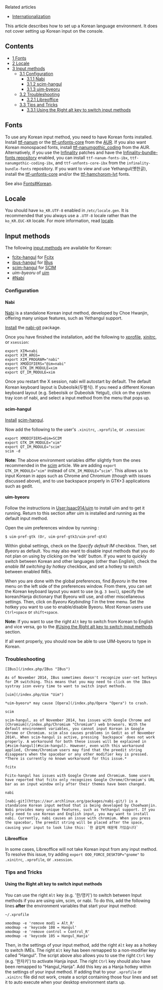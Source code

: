 Related articles

*   [Internationalization](/index.php/Internationalization "Internationalization")

This article describes how to set up a Korean language environment. It does not cover setting up Korean input on the console.

## Contents

*   [1 Fonts](#Fonts)
*   [2 Locale](#Locale)
*   [3 Input methods](#Input_methods)
    *   [3.1 Configuration](#Configuration)
        *   [3.1.1 Nabi](#Nabi)
        *   [3.1.2 scim-hangul](#scim-hangul)
        *   [3.1.3 uim-byeoru](#uim-byeoru)
    *   [3.2 Troubleshooting](#Troubleshooting)
        *   [3.2.1 Libreoffice](#Libreoffice)
    *   [3.3 Tips and Tricks](#Tips_and_Tricks)
        *   [3.3.1 Using the Right alt key to switch input methods](#Using_the_Right_alt_key_to_switch_input_methods)

## Fonts

To use any Korean input method, you need to have Korean fonts installed. Install [ttf-nanum](https://aur.archlinux.org/packages/ttf-nanum/) or the [ttf-unfonts-core](https://aur.archlinux.org/packages/ttf-unfonts-core/) from the [AUR](/index.php/AUR "AUR"). If you also want Korean monospaced fonts, install [ttf-nanumgothic_coding](https://aur.archlinux.org/packages/ttf-nanumgothic_coding/) from the AUR. Alternatively, if you use the [Infinality](/index.php/Infinality "Infinality") patches and have the [Infinality-bundle-fonts repository](/index.php/Unofficial_user_repositories#infinality-bundle-fonts "Unofficial user repositories") enabled, you can install `ttf-nanum-fonts-ibx`, `ttf-nanumgothic-coding-ibx`, and `ttf-unfonts-core-ibx` from the `infinality-bundle-fonts` repository. If you want to view and use Yethangul(옛한글), install the [ttf-unfonts-core](https://aur.archlinux.org/packages/ttf-unfonts-core/) and/or the [ttf-hamchorom-lvt](https://aur.archlinux.org/packages/ttf-hamchorom-lvt/) fonts.

See also [Fonts#Korean](/index.php/Fonts#Korean "Fonts").

## Locale

You should have `ko_KR.UTF-8` enabled in `/etc/locale.gen`. It is recommended that you always use a `.UTF-8` locale rather than the `ko_KR.EUC-KR` locale. For more information, read [locale](/index.php/Locale "Locale").

## Input methods

The following [input methods](/index.php/Input_method "Input method") are available for Korean:

*   [fcitx-hangul](https://www.archlinux.org/packages/?name=fcitx-hangul) for [Fcitx](/index.php/Fcitx "Fcitx")
*   [ibus-hangul](https://www.archlinux.org/packages/?name=ibus-hangul) for [IBus](/index.php/IBus "IBus")
*   [scim-hangul](https://www.archlinux.org/packages/?name=scim-hangul) for [SCIM](/index.php/SCIM "SCIM")
*   *uim-byeoru* of [uim](/index.php/Uim "Uim")
*   [#Nabi](#Nabi)

### Configuration

#### Nabi

[Nabi](https://github.com/libhangul/nabi) is a standalone Korean input method, developed by Choe Hwanjin, offering many unique features, such as Yethangul support.

[Install](/index.php/Install "Install") the [nabi-git](https://aur.archlinux.org/packages/nabi-git/) package.

Once you have finished the installation, add the following to [xprofile](/index.php/Xprofile "Xprofile"), [xinitrc](/index.php/Xinitrc "Xinitrc"), or `xsession`:

```
export XIM=nabi
export XIM_ARGS=
export XIM_PROGRAM="nabi"
export XMODIFIERS="@im=nabi"
export GTK_IM_MODULE=xim
export QT_IM_MODULE=xim

```

Once you restart the X session, nabi will autostart by default. The default Korean keyboard layout is Dubeolsik(두벌식). If you need a different Korean keyboard layout (e.g. Sebeolsik or Dubeolsik Yetgul), click on the system tray icon of nabi, and select a input method from the menu that pops up.

#### scim-hangul

[Install](/index.php/Install "Install") [scim-hangul](https://www.archlinux.org/packages/?name=scim-hangul).

Now add the following to the user's `.xinitrc`, `.xprofile`, or `.xsession`:

```
export XMODIFIERS=@im=SCIM
export GTK_IM_MODULE="xim"
export QT_IM_MODULE="scim"
scim -d

```

**Note:** The above environment variables differ slightly from the ones recommended in the [scim](/index.php/Scim "Scim") article. We are adding `export GTK_IM_MODULE="xim"` instead of `GTK_IM_MODULE=”scim"`. This allows us to input Korean in apps such as Chrome and Chromium (though with issues discussed above), and to use backspace properly in GTK+3 applications such as gedit.

#### uim-byeoru

Follow the instructions in [User:Isaac914/uim](/index.php/User:Isaac914/uim "User:Isaac914/uim") to install uim and to get it running. Return to this section after uim is installed and running as the default input method.

Open the uim preferences window by running :

```
$ uim-pref-gtk (Or, uim-pref-gtk3/uim-pref-qt4)

```

Within global settings, check on the *Specify default IM* checkbox. Then, set *Byeoru* as default. You may also want to disable input methods that you do not plan on using by clicking on the 'edit' button. If you want to quickly switch between Korean and other languages (other than English), check the *enable IM switching by hotkey* checkbox, and set a hotkey to switch between enabled IMEs.

When you are done with the global preferences, find *Byeoru* in the tree menu on the left side of the preferences window. From there, you can set the Korean keyboard layout you want to use (e.g. `3 beol`), specify the korean/Hanja dictionary that Byeoru will use, and other miscellaneous settings. Then, click on *Byeoru Keybinding 1* in the tree menu. Set the hotkey you want to use to enable/disable Byeoru. Most Korean users use `Ctrl+space` or `shift+space`.

**Note:** If you want to use the right `Alt` key to switch from Korean to English and vice versa, go to the [#Using the Right alt key to switch input methods](#Using_the_Right_alt_key_to_switch_input_methods) section.

If all went properly, you should now be able to use UIM-byeoru to type in Korean.

### Troubleshooting

	[IBus](/index.php/IBus "IBus")

	As of November 2014, IBus sometimes doesn't recognize user-set hotkeys for IM switching. This means that you may need to click on the IBus systray icon every time to want to switch input methods.

	[uim](/index.php/Uim "Uim")

	*uim-byeoru* may cause [Opera](/index.php/Opera "Opera") to crash.

	scim

	scim-hangul, as of November 2014, has issues with Google Chrome and [Chromium](/index.php/Chromium "Chromium") web browsers. With the default environment variables, you cannot input Korean in Google Chrome or Chromium. scim also causes problems in Gedit as of November 2014\. When scim-hangul is active, pressing `backspace` does not work properly. A workaround for both these issues will be explained in [#scim-hangul](#scim-hangul). However, even with this workaround applied, Chrome/Chromium users may find that the preedit string disappears when the spacebar or any other modifier key is pressed. *There is currently no known workaround for this issue.*

	fcitx

	Fcitx-hangul has issues with Google Chrome and Chromium. Some users have reported that fcitx only recognizes Google Chrome/Chromium's URL bar as an input window only after their themes have been changed.

	nabi

	[nabi-git](https://aur.archlinux.org/packages/nabi-git/) is a standalone Korean input method that is being developed by Choehwanjin. Nabi provides many unique features, such as Yethangul support. If you only need to use Korean and English input, you may want to install nabi. Currently, nabi causes an issue with chromium. When you press the spacebar, the preedit string will be placed after the space, causing your input to look like this: `한 글입력 에문제 가있습니다`

#### Libreoffice

In some cases, Libreoffice will not take Korean input from any input method. To resolve this issue, try adding `export OOO_FORCE_DESKTOP="gnome"` to `.xinitrc`, `.xprofile`, or `.xsession`.

### Tips and Tricks

#### Using the Right alt key to switch input methods

You can use the right `Alt` key (e.g. '한/영키') to switch between Input methods if you are using uim, scim, or nabi. To do this, add the following lines **after** the environment variables that start your input method:

 `~/.xprofile` 
```
xmodmap -e 'remove mod1 = Alt_R'
xmodmap -e 'keycode 108 = Hangul'
xmodmap -e 'remove control = Control_R'
xmodmap -e 'keycode 105 = Hangul_Hanja'

```

Then, in the settings of your input method, add the right `Alt` key as a hotkey to switch IMEs. The right `Alt` key has been remapped to a non-modifier key called "Hangul". The script above also allows you to use the right `Ctrl` key (e.g. '한자키') to activate Hanja input. The right `Ctrl` key should also have been remapped to "Hangul_Hanja". Add this key as a Hanja hotkey within the settings of your input method. If adding that to your `.xprofile` or `.xinitrc` file did not work, create a script containing those four lines and set it to auto execute when your desktop environment starts up.